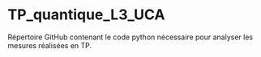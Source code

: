 # TP_quantique_L3_UCA
Répertoire GitHub contenant le code python nécessaire pour analyser les mesures réalisées en TP.
